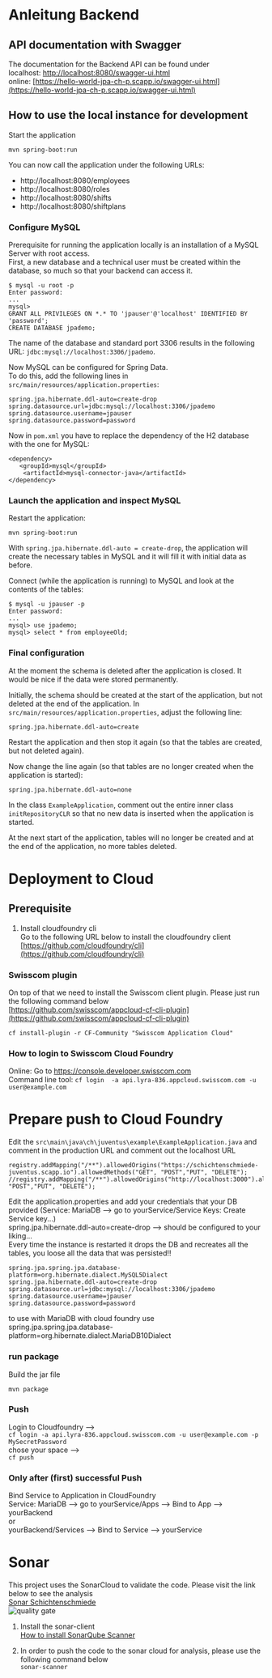 # Anleitung Backend

## API documentation with Swagger
The documentation for the Backend API can be found under <br/>
localhost: [http://localhost:8080/swagger-ui.html](http://localhost:8080/swagger-ui.html) <br/>
online: [https://hello-world-jpa-ch-p.scapp.io/swagger-ui.html](https://hello-world-jpa-ch-p.scapp.io/swagger-ui.html)
## How to use the local instance for development
Start the application

    mvn spring-boot:run
    
You can now call the application under the following URLs: 
- http://localhost:8080/employees
- http://localhost:8080/roles
- http://localhost:8080/shifts
- http://localhost:8080/shiftplans

### Configure MySQL
Prerequisite for running the application locally is an installation of a MySQL Server with root access.   
First, a new database and a technical user must be created within the database, so much so that your backend can access it.

    $ mysql -u root -p
    Enter password: 
    ...
    mysql> 
    GRANT ALL PRIVILEGES ON *.* TO 'jpauser'@'localhost' IDENTIFIED BY 'password';
    CREATE DATABASE jpademo;

The name of the database and standard port 3306 results in the following URL: `jdbc:mysql://localhost:3306/jpademo`.

Now MySQL can be configured for Spring Data.  
To do this, add the following lines in `src/main/resources/application.properties`:

    spring.jpa.hibernate.ddl-auto=create-drop
    spring.datasource.url=jdbc:mysql://localhost:3306/jpademo
    spring.datasource.username=jpauser
    spring.datasource.password=password
    
Now in `pom.xml` you have to replace the dependency of the H2 database with the one for MySQL:

    <dependency>
       <groupId>mysql</groupId>
        <artifactId>mysql-connector-java</artifactId>
    </dependency>

### Launch the application and inspect MySQL

Restart the application:

    mvn spring-boot:run
    
With  `spring.jpa.hibernate.ddl-auto = create-drop`, the application will create the necessary tables in MySQL 
and it will fill it with initial data as before.

Connect (while the application is running) to MySQL and look at the contents of the tables:

    $ mysql -u jpauser -p
    Enter password: 
    ...
    mysql> use jpademo;  
    mysql> select * from employeeOld;
    
### Final configuration

At the moment the schema is deleted after the application is closed. It would be nice if the data were stored permanently.  
  
Initially, the schema should be created at the start of the application, but not deleted at the end of the application.
In `src/main/resources/application.properties`, adjust the following line:

    spring.jpa.hibernate.ddl-auto=create
    
Restart the application and then stop it again (so that the tables are created,
but not deleted again).  

Now change the line again (so that tables are no longer created when the application is started):  

    spring.jpa.hibernate.ddl-auto=none
    
In the class `ExampleApplication`, comment out the entire inner class` initRepositoryCLR` so that
no new data is inserted when the application is started.

At the next start of the application, tables will no longer be created and at the end of the application,
no more tables deleted.

# Deployment to Cloud
## Prerequisite
1. Install cloudfoundry cli  
Go to the following URL below to install the cloudfoundry client
[https://github.com/cloudfoundry/cli](https://github.com/cloudfoundry/cli)

### Swisscom plugin
On top of that we need to install the Swisscom client plugin. Please just run the following command below    
[https://github.com/swisscom/appcloud-cf-cli-plugin](https://github.com/swisscom/appcloud-cf-cli-plugin)

`cf install-plugin -r CF-Community "Swisscom Application Cloud"`

### How to login to Swisscom Cloud Foundry
Online: Go to https://console.developer.swisscom.com <br/>
Command line tool: `cf login  -a api.lyra-836.appcloud.swisscom.com -u user@example.com`

# Prepare push to Cloud Foundry
Edit the `src\main\java\ch\juventus\example\ExampleApplication.java` and comment in the production URL and comment out the localhost URL
```
registry.addMapping("/**").allowedOrigins("https://schichtenschmiede-juventus.scapp.io").allowedMethods("GET", "POST","PUT", "DELETE");
//registry.addMapping("/**").allowedOrigins("http://localhost:3000").allowedMethods("GET", "POST","PUT", "DELETE");
 ```   
 Edit the application.properties and add your credentials that your DB provided (Service: MariaDB --> go to yourService/Service Keys: Create Service key...)<br/>
        spring.jpa.hibernate.ddl-auto=create-drop --> should be configured to your liking... <br/>
        Every time the instance is restarted it drops the DB and recreates all the tables, you loose all the data that was persisted!!
  ```  
 spring.jpa.spring.jpa.database-platform=org.hibernate.dialect.MySQL5Dialect
 spring.jpa.hibernate.ddl-auto=create-drop
 spring.datasource.url=jdbc:mysql://localhost:3306/jpademo
 spring.datasource.username=jpauser
 spring.datasource.password=password    
  ```   
  to use with MariaDB with cloud foundry use  
  spring.jpa.spring.jpa.database-platform=org.hibernate.dialect.MariaDB10Dialect
  ### run package
  Build the jar file
  ```
  mvn package
  ```
  ### Push
  Login to Cloudfoundry --> <br/>
  `cf login -a api.lyra-836.appcloud.swisscom.com -u user@example.com -p MySecretPassword` <br/>
  chose your space --> <br/>
  `cf push`
  
  ### Only after (first) successful Push
  Bind Service to Application in CloudFoundry<br/>
  Service: MariaDB --> go to yourService/Apps --> Bind to App --> yourBackend<br/>
  or <br/>
  yourBackend/Services --> Bind to Service --> yourService
  
   # Sonar
   This project uses the SonarCloud to validate the code. Please visit the link below to see the analysis<br/>
     [Sonar Schichtenschmiede](https://sonarcloud.io/organizations/schichtenschmiede/projects)  <br/>
     ![quality gate](https://sonarcloud.io/api/project_badges/measure?project=Schichtenschmiede_backend&metric=alert_status)
   1. Install the sonar-client  
     [How to install SonarQube Scanner](https://docs.sonarqube.org/display/SCAN/Analyzing+with+SonarQube+Scanner)
     
   2. In order to push the code to the sonar cloud for analysis, please use the following command below  
    ```
     sonar-scanner
    ```
